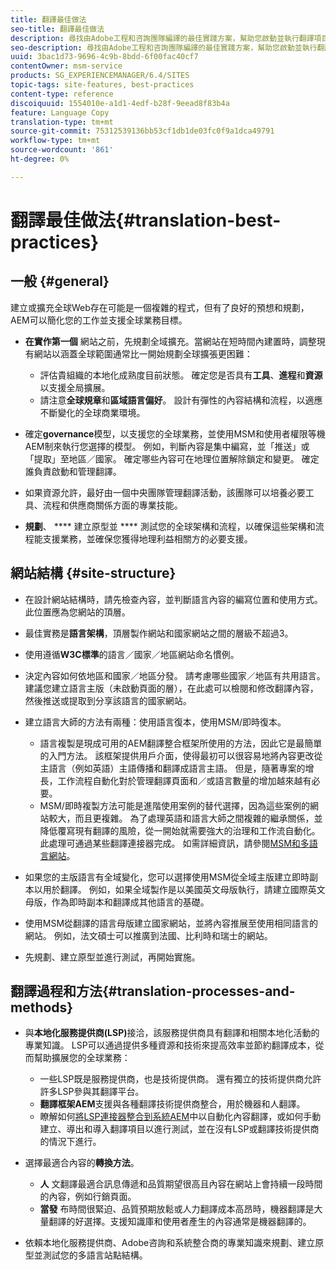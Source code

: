```yaml
---
title: 翻譯最佳做法
seo-title: 翻譯最佳做法
description: 尋找由Adobe工程和咨詢團隊編譯的最佳實踐方案，幫助您啟動並執行翻譯項目。
seo-description: 尋找由Adobe工程和咨詢團隊編譯的最佳實踐方案，幫助您啟動並執行翻譯項目。
uuid: 3bac1d73-9696-4c9b-8bdd-6f00fac40cf7
contentOwner: msm-service
products: SG_EXPERIENCEMANAGER/6.4/SITES
topic-tags: site-features, best-practices
content-type: reference
discoiquuid: 1554010e-a1d1-4edf-b28f-9eead8f83b4a
feature: Language Copy
translation-type: tm+mt
source-git-commit: 75312539136bb53cf1db1de03fc0f9a1dca49791
workflow-type: tm+mt
source-wordcount: '861'
ht-degree: 0%

---
```



# 翻譯最佳做法{#translation-best-practices}

## 一般 {#general}

建立或擴充全球Web存在可能是一個複雜的程式，但有了良好的預想和規劃，AEM可以簡化您的工作並支援全球業務目標。

* **在實作第一個** 網站之前，先規劃全域擴充。當網站在短時間內建置時，調整現有網站以涵蓋全球範圍通常比一開始規劃全球擴張更困難：

   * 評估貴組織的本地化成熟度目前狀態。 確定您是否具有&#x200B;**工具**、**進程**&#x200B;和&#x200B;**資源**&#x200B;以支援全局擴展。
   * 請注意&#x200B;**全球規章**&#x200B;和&#x200B;**區域語言偏好**。 設計有彈性的內容結構和流程，以適應不斷變化的全球商業環境。

* 確定&#x200B;**governance**&#x200B;模型，以支援您的全球業務，並使用MSM和使用者權限等機AEM制來執行您選擇的模型。 例如，判斷內容是集中編寫，並「推送」或「提取」至地區／國家。 確定哪些內容可在地理位置解除鎖定和變更。 確定誰負責啟動和管理翻譯。
* 如果資源允許，最好由一個中央團隊管理翻譯活動，該團隊可以培養必要工具、流程和供應商關係方面的專業技能。
* **規劃**、 **** 建立原型並 **** 測試您的全球架構和流程，以確保這些架構和流程能支援業務，並確保您獲得地理利益相關方的必要支援。

## 網站結構 {#site-structure}

* 在設計網站結構時，請先檢查內容，並判斷語言內容的編寫位置和使用方式。 此位置應為您網站的頂層。
* 最佳實務是&#x200B;**語言架構**，頂層製作網站和國家網站之間的層級不超過3。
* 使用遵循&#x200B;**W3C標準**&#x200B;的語言／國家／地區網站命名慣例。
* 決定內容如何依地區和國家／地區分發。 請考慮哪些國家／地區有共用語言。 建議您建立語言主版（未啟動頁面的層），在此處可以檢閱和修改翻譯內容，然後推送或提取到分享該語言的國家網站。
* 建立語言大師的方法有兩種：使用語言復本，使用MSM/即時復本。

   * 語言複製是現成可用的AEM翻譯整合框架所使用的方法，因此它是最簡單的入門方法。 該框架提供用戶介面，使得最初可以很容易地將內容更改從主語言（例如英語）主語傳播和翻譯成語言主語。 但是，隨著專案的增長，工作流程自動化對於管理翻譯頁面和／或語言數量的增加越來越有必要。
   * MSM/即時複製方法可能是進階使用案例的替代選擇，因為這些案例的網站較大，而且更複雜。 為了處理英語和語言大師之間複雜的繼承關係，並降低覆寫現有翻譯的風險，從一開始就需要強大的治理和工作流自動化。 此處理可通過某些翻譯連接器完成。 如需詳細資訊，請參閱[MSM和多語言網站](/help/sites-administering/msm-best-practices.md#msm-and-multilingual-websites)。

* 如果您的主版語言有全域變化，您可以選擇使用MSM從全域主版建立即時副本以用於翻譯。 例如，如果全域製作是以美國英文母版執行，請建立國際英文母版，作為即時副本和翻譯成其他語言的基礎。
* 使用MSM從翻譯的語言母版建立國家網站，並將內容推展至使用相同語言的網站。 例如，法文碩士可以推廣到法國、比利時和瑞士的網站。
* 先規劃、建立原型並進行測試，再開始實施。

## 翻譯過程和方法{#translation-processes-and-methods}

* 與&#x200B;**本地化服務提供商(LSP)**&#x200B;接洽，該服務提供商具有翻譯和相關本地化活動的專業知識。 LSP可以通過提供多種資源和技術來提高效率並節約翻譯成本，從而幫助擴展您的全球業務：

   * 一些LSP既是服務提供商，也是技術提供商。 還有獨立的技術提供商允許許多LSP參與其翻譯平台。
   * **翻譯框架AEM**&#x200B;支援與各種翻譯技術提供商整合，用於機器和人翻譯。
   * 瞭解如何[將LSP連接器整合到系統AEM](/help/sites-administering/translation.md)中以自動化內容翻譯，或如何手動建立、導出和導入翻譯項目以進行測試，並在沒有LSP或翻譯技術提供商的情況下進行。

* 選擇最適合內容的&#x200B;**轉換方法**。

   * **人** 文翻譯最適合訊息傳遞和品質期望很高且內容在網站上會持續一段時間的內容，例如行銷頁面。
   * **當發** 布時間很緊迫、品質預期放鬆或人力翻譯成本高昂時，機器翻譯是大量翻譯的好選擇。支援知識庫和使用者產生的內容通常是機器翻譯的。

* 依賴本地化服務提供商、Adobe咨詢和系統整合商的專業知識來規劃、建立原型並測試您的多語言站點結構。

